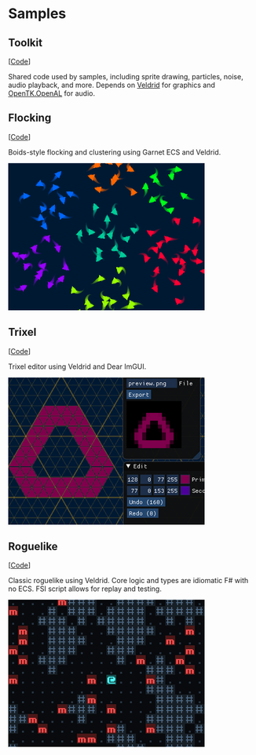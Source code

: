 # Samples

## Toolkit

[[Code](Garnet.Toolkit)]

Shared code used by samples, including sprite drawing, particles, noise, audio playback, and more. Depends on [Veldrid](https://veldrid.dev/) for graphics and [OpenTK.OpenAL](https://opentk.net/) for audio.

## Flocking

[[Code](Garnet.Samples.Flocking)]

Boids-style flocking and clustering using Garnet ECS and Veldrid.

![Flocking](Garnet.Samples.Flocking/flocking-screenshot.png "Flocking")

## Trixel

[[Code](Garnet.Samples.Trixel)]

Trixel editor using Veldrid and Dear ImGUI.

![Trixel](Garnet.Samples.Trixel/trixel-screenshot.png "Trixel")

## Roguelike

[[Code](Garnet.Samples.Roguelike)]

Classic roguelike using Veldrid. Core logic and types are idiomatic F# with no ECS. FSI script allows for replay and testing.

![Roguelike](Garnet.Samples.Roguelike/roguelike-screenshot.png "Roguelike")
